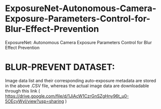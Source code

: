 # ExposureNet-Autonomous-Camera-Exposure-Parameters-Control-for-Blur-Effect-Prevention
ExposureNet: Autonomous Camera Exposure Parameters Control for Blur Effect Prevention
# BLUR-PREVENT DATASET: 
Image data list and their corresponding auto-exposure metadata are stored in the above .CSV file, whereas the actual image data are downloadable through this link ( https://drive.google.com/file/d/1JiAcW1CzrGnSZgHny96t_u0-5OEcyWyl/view?usp=sharing )
